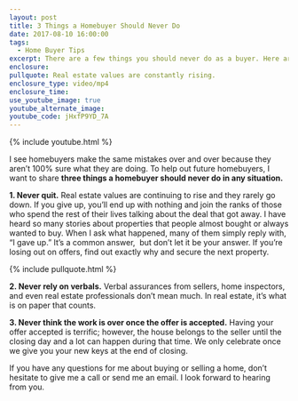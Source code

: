 ```yaml
---
layout: post
title: 3 Things a Homebuyer Should Never Do
date: 2017-08-10 16:00:00
tags:
  - Home Buyer Tips
excerpt: There are a few things you should never do as a buyer. Here are three of them.
enclosure:
pullquote: Real estate values are constantly rising.
enclosure_type: video/mp4
enclosure_time:
use_youtube_image: true
youtube_alternate_image:
youtube_code: jHxfP9YD_7A
---
```



{% include youtube.html %}

I see homebuyers make the same mistakes over and over because they aren’t 100% sure what they are doing. To help out future homebuyers, I want to share **three things a homebuyer should never do in any situation.**

**1. Never quit.** Real estate values are continuing to rise and they rarely go down. If you give up, you’ll end up with nothing and join the ranks of those who spend the rest of their lives talking about the deal that got away. I have heard so many stories about properties that people almost bought or always wanted to buy. When I ask what happened, many of them simply reply with, “I gave up.” It’s a common answer, &nbsp;but don’t let it be your answer. If you’re losing out on offers, find out exactly why and secure the next property.

{% include pullquote.html %}

**2. Never rely on verbals.** Verbal assurances from sellers, home inspectors, and even real estate professionals don’t mean much. In real estate, it’s what is on paper that counts.

**3. Never think the work is over once the offer is accepted.** Having your offer accepted is terrific; however, the house belongs to the seller until the closing day and a lot can happen during that time. We only celebrate once we give you your new keys at the end of closing.

If you have any questions for me about buying or selling a home, don’t hesitate to give me a call or send me an email. I look forward to hearing from you.